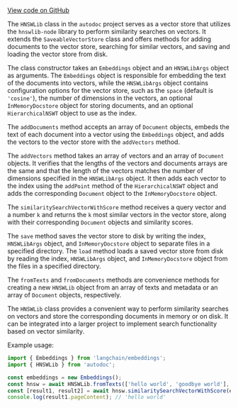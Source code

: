 [View code on GitHub](https://github.com/context-labs/autodoc/tree/master/.autodoc/docs/json/src/langchain)

The `HNSWLib` class in the `autodoc` project serves as a vector store that utilizes the `hnswlib-node` library to perform similarity searches on vectors. It extends the `SaveableVectorStore` class and offers methods for adding documents to the vector store, searching for similar vectors, and saving and loading the vector store from disk.

The class constructor takes an `Embeddings` object and an `HNSWLibArgs` object as arguments. The `Embeddings` object is responsible for embedding the text of the documents into vectors, while the `HNSWLibArgs` object contains configuration options for the vector store, such as the `space` (default is `'cosine'`), the number of dimensions in the vectors, an optional `InMemoryDocstore` object for storing documents, and an optional `HierarchicalNSWT` object to use as the index.

The `addDocuments` method accepts an array of `Document` objects, embeds the text of each document into a vector using the `Embeddings` object, and adds the vectors to the vector store with the `addVectors` method.

The `addVectors` method takes an array of vectors and an array of `Document` objects. It verifies that the lengths of the vectors and documents arrays are the same and that the length of the vectors matches the number of dimensions specified in the `HNSWLibArgs` object. It then adds each vector to the index using the `addPoint` method of the `HierarchicalNSWT` object and adds the corresponding `Document` object to the `InMemoryDocstore` object.

The `similaritySearchVectorWithScore` method receives a query vector and a number `k` and returns the `k` most similar vectors in the vector store, along with their corresponding `Document` objects and similarity scores.

The `save` method saves the vector store to disk by writing the index, `HNSWLibArgs` object, and `InMemoryDocstore` object to separate files in a specified directory. The `load` method loads a saved vector store from disk by reading the index, `HNSWLibArgs` object, and `InMemoryDocstore` object from the files in a specified directory.

The `fromTexts` and `fromDocuments` methods are convenience methods for creating a new `HNSWLib` object from an array of texts and metadata or an array of `Document` objects, respectively.

The `HNSWLib` class provides a convenient way to perform similarity searches on vectors and store the corresponding documents in memory or on disk. It can be integrated into a larger project to implement search functionality based on vector similarity.

Example usage:

```javascript
import { Embeddings } from 'langchain/embeddings';
import { HNSWLib } from 'autodoc';

const embeddings = new Embeddings();
const hnsw = await HNSWLib.fromTexts(['hello world', 'goodbye world'], [{}, {}], embeddings);
const [result1, result2] = await hnsw.similaritySearchVectorWithScore(embeddings.embed('hello'), 1);
console.log(result1.pageContent); // 'hello world'
```
